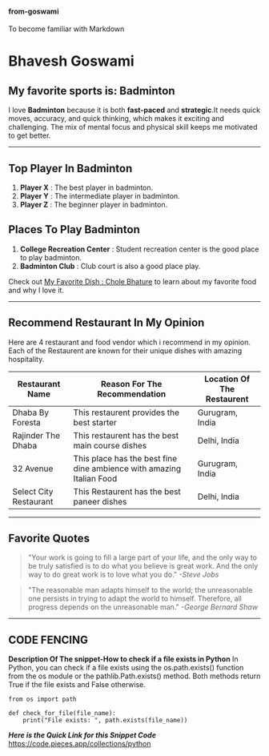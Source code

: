 #### from-goswami
To become familiar with Markdown 
# Bhavesh Goswami
## My favorite sports is: Badminton
I love **Badminton** because it is both **fast-paced** and **strategic**.It needs quick moves, accuracy, and quick thinking, which makes it exciting and challenging. The mix of mental focus and physical skill keeps me motivated to get better.

---
## Top Player In Badminton
1. **Player X** : The best player in badminton.
2. **Player Y** : The intermediate player in badminton.
3. **Player Z** : The beginner player in badminton.

## Places To Play Badminton
1. **College Recreation Center** : Student recreation center is the good place to play badminton.
2. **Badminton Club** : Club court is also a good place play.

Check out [My Favorite Dish : Chole Bhature](https://github.com/BhaveshGoswami11/from-goswami/blob/main/MyDish.md) to learn about my favorite food and why I love it.

---

## Recommend Restaurant In My Opinion
Here are 4 restaurant and food vendor which i recommend in my opinion. Each of the Restaurent are known for their unique dishes with amazing hospitality. 

| **Restaurant Name**   |  **Reason For The Recommendation**   |  **Location Of The Restaurent**  |
|-----------------------|--------------------------------------|----------------------------------|
|Dhaba By Foresta       | This restaurent provides the best starter | Gurugram, India             |
|Rajinder The Dhaba     | This restaurent has the best main course dishes| Delhi, India           |
|    32 Avenue          | This place has the best fine dine ambience with amazing Italian Food | Gurugram, India  |
| Select City Restaurant| This Restaurent has the best paneer dishes | Delhi, India               |

---

## Favorite Quotes
> "Your work is going to fill a large part of your life, and the only way to be truly satisfied is to do what you believe is great work. And the only way to do great work is to love what you do." *-Steve Jobs*

> "The reasonable man adapts himself to the world; the unreasonable one persists in trying to adapt the world to himself. Therefore, all progress depends on the unreasonable man." *-George Bernard Shaw*

---

## CODE FENCING

**Description Of The snippet-How to check if a file exists in Python**
In Python, you can check if a file exists using the os.path.exists() function from the os module or the pathlib.Path.exists() method. Both methods return True if the file exists and False otherwise. 
~~~
from os import path

def check_for_file(file_name):
	print("File exists: ", path.exists(file_name))

~~~
***Here is the Quick Link for this Snippet Code*** <https://code.pieces.app/collections/python>


